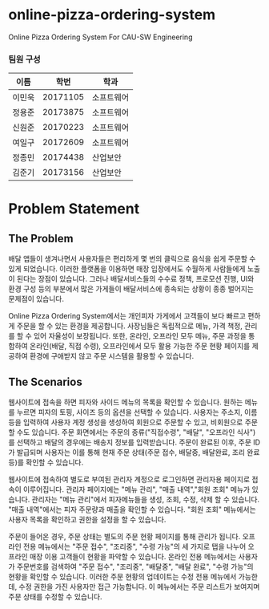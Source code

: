 # online-pizza-ordering-system
Online Pizza Ordering System For CAU-SW Engineering

### 팀원 구성
|이름|학번|학과|
|------|---|---|
|이민욱|20171105|소프트웨어|
|정용준|20173875|소프트웨어|
|신원준|20170223|소프트웨어|
|여일구|20172609|소프트웨어|
|정종민|20174438|산업보안|
|김준기|20173156|산업보안|

# Problem Statement

## The Problem
배달 앱들이 생겨나면서 사용자들은 편리하게 몇 번의 클릭으로 음식을 쉽게 주문할 수 있게 되었습니다. 이러한 플랫폼을 이용하면 매장 입장에서도 수월하게 사람들에게 노출이 된다는 장점이 있습니다. 그러나 배달서비스들의 수수료 정책, 프로모션 진행, UI와 환경 구성 등의 부분에서 많은 가게들이 배달서비스에 종속되는 상황이 종종 벌어지는 문제점이 있습니다.

Online Pizza Ordering System에서는 개인피자 가게에서 고객들이 보다 빠르고 편하게 주문을 할 수 있는 환경을 제공합니다. 사장님들은 독립적으로 메뉴, 가격 책정, 관리를 할 수 있어 자율성이 보장됩니다. 또한, 온라인, 오프라인 모두 메뉴, 주문 과정을 통합하여 온라인(배달, 직접 수령), 오프라인에서 모두 활용 가능한 주문 현황 페이지를 제공하여 환경에 구애받지 않고 주문 시스템을 활용할 수 있습니다.

## The Scenarios
웹사이트에 접속을 하면 피자와 사이드 메뉴의 목록을 확인할 수 있습니다. 원하는 메뉴를 누르면 피자의 토핑, 사이즈 등의 옵션을 선택할 수 있습니다. 사용자는 주소지, 이름 등을 입력하여 사용자 계정 생성을 생성하여 회원으로 주문할 수 있고, 비회원으로 주문할 수도 있습니다. 주문 화면에서는 주문의 종류("직접수령", "배달", "오프라인 식사")를 선택하고 배달의 경우에는 배송지 정보를 입력받습니다. 주문이 완료된 이후, 주문 ID가 발급되며 사용자는 이를 통해 현재 주문 상태(주문 접수, 배달중, 배달완료, 조리 완료 등)를 확인할 수 있습니다.

웹사이트에 접속하여 별도로 부여된 관리자 계정으로 로그인하면 관리자용 페이지로 접속이 이루어집니다. 관리자 페이지에는 "메뉴 관리", "매출 내역","회원 조회" 메뉴가 있습니다. 관리자는 "메뉴 관리"에서 피자메뉴들을 생성, 조회, 수정, 삭제 할 수 있습니다. "매출 내역"에서는 피자 주문량과 매출을 확인할 수 있습니다. "회원 조회" 메뉴에서는 사용자 목록을 확인하고 권한을 설정을 할 수 있습니다.

주문이 들어온 경우, 주문 상태는 별도의 주문 현황 페이지를 통해 관리가 됩니다. 오프라인 전용 메뉴에서는 "주문 접수", "조리중", "수령 가능"의 세 가지로 탭을 나누어 오프라인 매장 이용 고객들이 현황을 파악할 수 있습니다. 온라인 전용 메뉴에서는 사용자가 주문번호를 검색하여 "주문 접수", "조리중", "배달중", "배달 완료", "수령 가능"의 현황을 확인할 수 있습니다. 이러한 주문 현황의 업데이트는 수정 전용 메뉴에서 가능한데, 수정 권한을 가진 사용자만 접근 가능합니다. 이 메뉴에서는 주문 리스트가 보여지며 주문 상태를 수정할 수 있습니다.

